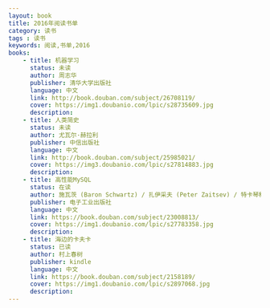 ```yaml
---
layout: book
title: 2016年阅读书单
category: 读书
tags : 读书
keywords: 阅读,书单,2016
books: 
    - title: 机器学习
      status: 未读
      author: 周志华
      publisher: 清华大学出版社
      language: 中文
      link: http://book.douban.com/subject/26708119/          
      cover: https://img1.doubanio.com/lpic/s28735609.jpg
      description: 
    - title: 人类简史
      status: 未读
      author: 尤瓦尔·赫拉利 
      publisher: 中信出版社
      language: 中文
      link: http://book.douban.com/subject/25985021/          
      cover: https://img3.doubanio.com/lpic/s27814883.jpg
      description: 
    - title: 高性能MySQL
      status: 在读
      author: 施瓦茨 (Baron Schwartz) / 扎伊采夫 (Peter Zaitsev) / 特卡琴科 (Vadim Tkachenko) 
      publisher: 电子工业出版社
      language: 中文
      link: https://book.douban.com/subject/23008813/         
      cover: https://img1.doubanio.com/lpic/s27783358.jpg
      description:
    - title: 海边的卡夫卡
      status: 已读
      author: 村上春树
      publisher: kindle
      language: 中文
      link: https://book.douban.com/subject/2158189/         
      cover: https://img1.doubanio.com/lpic/s2897068.jpg
      description:	  
---
```





     
  
